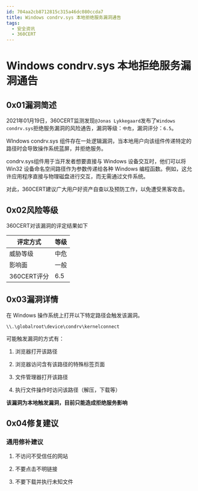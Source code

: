 ```yaml
---
id: 704aa2cb8712815c315a46dc080ccda7
title: Windows condrv.sys 本地拒绝服务漏洞通告
tags: 
  - 安全资讯
  - 360CERT
---
```


# Windows condrv.sys 本地拒绝服务漏洞通告

0x01漏洞简述
--------


2021年01月19日，360CERT监测发现`@Jonas Lykkegaard`发布了`Windows condrv.sys`拒绝服务漏洞的风险通告，漏洞等级：`中危`，漏洞评分：`6.5`。

WIndows condrv.sys 组件存在一处逻辑漏洞，当本地用户向该组件传递特定的路径时会导致操作系统蓝屏，并拒绝服务。

condrv.sys组件用于当开发者想要直接与 Windows 设备交互时，他们可以将 Win32 设备命名空间路径作为参数传递给各种 Windows 编程函数。例如，这允许应用程序直接与物理磁盘进行交互，而无需通过文件系统。

对此，360CERT建议广大用户好资产自查以及预防工作，以免遭受黑客攻击。

0x02风险等级
--------

360CERT对该漏洞的评定结果如下



| 评定方式 | 等级 |
| --- | --- |
| 威胁等级 | 中危 |
| 影响面 | 一般 |
| 360CERT评分 | 6.5 |

0x03漏洞详情
--------

在 Windows 操作系统上打开以下特定路径会触发该漏洞。


```
\\.\globalroot\device\condrv\kernelconnect

```
可能触发漏洞的方式有：

1. 浏览器打开该路径

2. 浏览器访问含有该路径的特殊标签页面

3. 文件管理器打开该路径

4. 执行文件操作时访问该路径（解压，下载等）

**该漏洞为本地触发漏洞，目前只能造成拒绝服务影响**

0x04修复建议
--------

### 通用修补建议

1. 不访问不受信任的网站

2. 不要点击不明链接

3. 不要下载并执行未知文件

